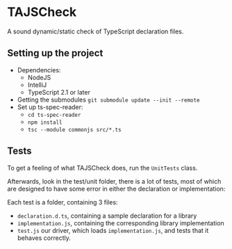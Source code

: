 # TAJSCheck
A sound dynamic/static check of TypeScript declaration files. 

## Setting up the project
 - Dependencies: 
    - NodeJS
    - IntelliJ
    - TypeScript 2.1 or later
 - Getting the submodules `git submodule update --init --remote`
 - Set up ts-spec-reader: 
    - `cd ts-spec-reader`
    - `npm install`
    - `tsc --module commonjs src/*.ts`
    
## Tests
To get a feeling of what TAJSCheck does, run the `UnitTests` class. 

Afterwards, look in the test/unit folder, there is a lot of tests, most of which are designed to have some error in either the declaration or implementation:

Each test is a folder, containing 3 files: 
- `declaration.d.ts`, containing a sample declaration for a library
- `implementation.js`, containing the corresponding library implementation
- `test.js` our driver, which loads `implementation.js`, and tests that it behaves correctly. 
